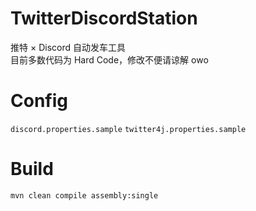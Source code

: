 # TwitterDiscordStation
推特 × Discord 自动发车工具  
目前多数代码为 Hard Code，修改不便请谅解 owo

# Config
`discord.properties.sample` `twitter4j.properties.sample`

# Build
`mvn clean compile assembly:single`
